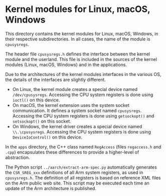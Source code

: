 # Kernel modules for Linux, macOS, Windows

This directory contains the kernel modules for Linux, macOS, Windows, in their respective subdirectories.
In all cases, the name of the module is `cpusysregs`.

The header file `cpusysregs.h` defines the interface between the kernel module and the userland.
This file is included in the sources of the kernel modules (Linux, macOS, Windows) and in the applications.

Due to the architectures of the kernel modules interfaces in the various OS, the details of the interfaces
are slightly different.

- On Linux, the kernel module creates a special device named `/dev/cpusysregs`. Accessing the CPU
  system registers is done using `ioctl()` on this device.
- On macOS, the kernel extension uses the system socket communication. It defines a system socket
  named `cpusysregs`. Accessing the CPU system registers is done using `getsockopt()` and `setsockopt()`
  on this socket.
- On Windows, the kernel driver creates a special device named `\\.\cpusysregs`. Accessing the CPU
  system registers is done using `DeviceIoControl()` on this device.

In the `apps` directory, the C++ class named `RegAccess` (files `regaccess.h` and `.cpp`)
encapsulates these differences to provide a higher-level of abstraction.

The Python script `../aarch/extract-arm-spec.py` automatically generates the `CSR_SREG_xxx` definitions
of all Arm system registers, as used in `cpusysregs.h`. The definition of all registers is based
on reference XML files on the Arm public web site. This script may be executed each time an update
of the Arm architecture is published.
